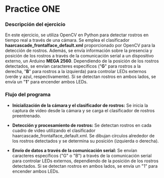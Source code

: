 # Practice ONE

### **Descripción del ejercicio**

En este ejercicio, se utiliza OpenCV en Python para detectar rostros en tiempo real a través de una cámara. Se emplea el clasificador **haarcascade_frontalface_default.xml** proporcionado por OpenCV para la detección de rostros. Además, se envía información sobre la presencia y posición de los rostros a través de la comunicación serial a un dispositivo externo, un Arduino **MEGA 2560**. Dependiendo de la posición de los rostros detectados, se envían caracteres específicos ("**G**" para rostros a la derecha, "**B**" para rostros a la izquierda) para controlar LEDs externos (verde y azul, respectivamente). Si se detectan rostros en ambos lados, se envía un "**1**" para encender ambos LEDs.

### **Flujo del programa**

- **Inicialización de la cámara y el clasificador de rostros:** Se inicia la captura de video desde la cámara y se carga el clasificador de rostros preentrenado.

- **Detección y procesamiento de rostros:** Se detectan rostros en cada cuadro de video utilizando el clasificador haarcascade_frontalface_default.xml. Se dibujan círculos alrededor de los rostros detectados y se determina su posición (izquierda o derecha).

- **Envío de datos a través de la comunicación serial:** Se envían caracteres específicos ("G" o "B") a través de la comunicación serial para controlar LEDs externos, dependiendo de la posición de los rostros detectados. Si se detectan rostros en ambos lados, se envía un "1" para encender ambos LEDs.
